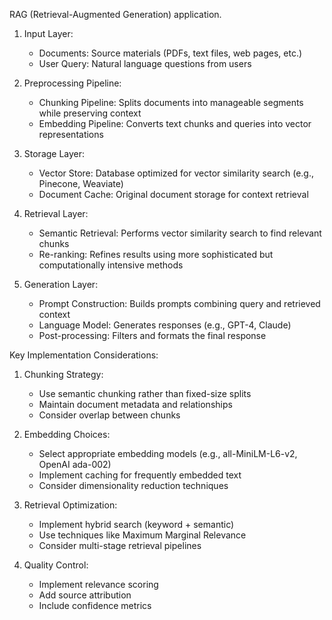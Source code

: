 RAG (Retrieval-Augmented Generation) application.

1. Input Layer:

   - Documents: Source materials (PDFs, text files, web pages, etc.)
   - User Query: Natural language questions from users

2. Preprocessing Pipeline:

   - Chunking Pipeline: Splits documents into manageable segments while preserving context
   - Embedding Pipeline: Converts text chunks and queries into vector representations

3. Storage Layer:

   - Vector Store: Database optimized for vector similarity search (e.g., Pinecone, Weaviate)
   - Document Cache: Original document storage for context retrieval

4. Retrieval Layer:

   - Semantic Retrieval: Performs vector similarity search to find relevant chunks
   - Re-ranking: Refines results using more sophisticated but computationally intensive methods

5. Generation Layer:
   - Prompt Construction: Builds prompts combining query and retrieved context
   - Language Model: Generates responses (e.g., GPT-4, Claude)
   - Post-processing: Filters and formats the final response

Key Implementation Considerations:

1. Chunking Strategy:

   - Use semantic chunking rather than fixed-size splits
   - Maintain document metadata and relationships
   - Consider overlap between chunks

2. Embedding Choices:

   - Select appropriate embedding models (e.g., all-MiniLM-L6-v2, OpenAI ada-002)
   - Implement caching for frequently embedded text
   - Consider dimensionality reduction techniques

3. Retrieval Optimization:

   - Implement hybrid search (keyword + semantic)
   - Use techniques like Maximum Marginal Relevance
   - Consider multi-stage retrieval pipelines

4. Quality Control:
   - Implement relevance scoring
   - Add source attribution
   - Include confidence metrics
